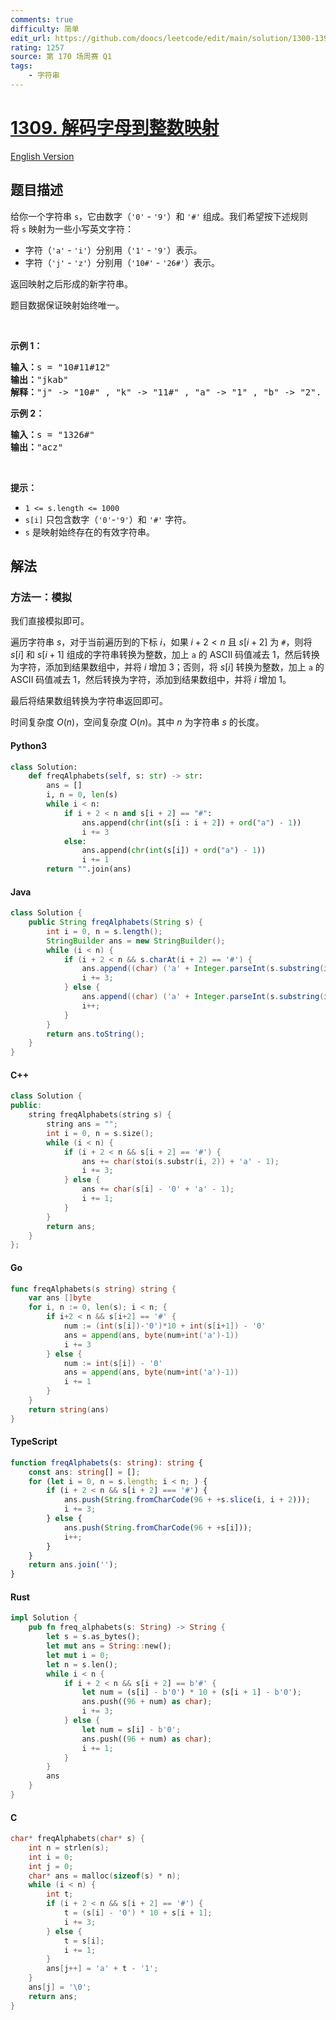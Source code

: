 ```yaml
---
comments: true
difficulty: 简单
edit_url: https://github.com/doocs/leetcode/edit/main/solution/1300-1399/1309.Decrypt%20String%20from%20Alphabet%20to%20Integer%20Mapping/README.md
rating: 1257
source: 第 170 场周赛 Q1
tags:
    - 字符串
---
```


<!-- problem:start -->

# [1309. 解码字母到整数映射](https://leetcode.cn/problems/decrypt-string-from-alphabet-to-integer-mapping)

[English Version](/solution/1300-1399/1309.Decrypt%20String%20from%20Alphabet%20to%20Integer%20Mapping/README_EN.md)

## 题目描述

<!-- description:start -->

<p>给你一个字符串&nbsp;<code>s</code>，它由数字（<code>'0'</code> - <code>'9'</code>）和&nbsp;<code>'#'</code>&nbsp;组成。我们希望按下述规则将&nbsp;<code>s</code>&nbsp;映射为一些小写英文字符：</p>

<ul>
	<li>字符（<code>'a'</code> - <code>'i'</code>）分别用（<code>'1'</code> -&nbsp;<code>'9'</code>）表示。</li>
	<li>字符（<code>'j'</code> - <code>'z'</code>）分别用（<code>'10#'</code>&nbsp;-&nbsp;<code>'26#'</code>）表示。&nbsp;</li>
</ul>

<p>返回映射之后形成的新字符串。</p>

<p>题目数据保证映射始终唯一。</p>

<p>&nbsp;</p>

<p><strong>示例 1：</strong></p>

<pre>
<strong>输入：</strong>s = "10#11#12"
<strong>输出：</strong>"jkab"
<strong>解释：</strong>"j" -&gt; "10#" , "k" -&gt; "11#" , "a" -&gt; "1" , "b" -&gt; "2".
</pre>

<p><strong>示例 2：</strong></p>

<pre>
<strong>输入：</strong>s = "1326#"
<strong>输出：</strong>"acz"
</pre>

<p>&nbsp;</p>

<p><strong>提示：</strong></p>

<ul>
	<li><code>1 &lt;= s.length &lt;= 1000</code></li>
	<li><code>s[i]</code> 只包含数字（<code>'0'</code>-<code>'9'</code>）和&nbsp;<code>'#'</code>&nbsp;字符。</li>
	<li><code>s</code>&nbsp;是映射始终存在的有效字符串。</li>
</ul>

<!-- description:end -->

## 解法

<!-- solution:start -->

### 方法一：模拟

我们直接模拟即可。

遍历字符串 $s$，对于当前遍历到的下标 $i$，如果 $i + 2 < n$ 且 $s[i + 2]$ 为 `#`，则将 $s[i]$ 和 $s[i + 1]$ 组成的字符串转换为整数，加上 `a` 的 ASCII 码值减去 1，然后转换为字符，添加到结果数组中，并将 $i$ 增加 3；否则，将 $s[i]$ 转换为整数，加上 `a` 的 ASCII 码值减去 1，然后转换为字符，添加到结果数组中，并将 $i$ 增加 1。

最后将结果数组转换为字符串返回即可。

时间复杂度 $O(n)$，空间复杂度 $O(n)$。其中 $n$ 为字符串 $s$ 的长度。

<!-- tabs:start -->

#### Python3

```python
class Solution:
    def freqAlphabets(self, s: str) -> str:
        ans = []
        i, n = 0, len(s)
        while i < n:
            if i + 2 < n and s[i + 2] == "#":
                ans.append(chr(int(s[i : i + 2]) + ord("a") - 1))
                i += 3
            else:
                ans.append(chr(int(s[i]) + ord("a") - 1))
                i += 1
        return "".join(ans)
```

#### Java

```java
class Solution {
    public String freqAlphabets(String s) {
        int i = 0, n = s.length();
        StringBuilder ans = new StringBuilder();
        while (i < n) {
            if (i + 2 < n && s.charAt(i + 2) == '#') {
                ans.append((char) ('a' + Integer.parseInt(s.substring(i, i + 2)) - 1));
                i += 3;
            } else {
                ans.append((char) ('a' + Integer.parseInt(s.substring(i, i + 1)) - 1));
                i++;
            }
        }
        return ans.toString();
    }
}
```

#### C++

```cpp
class Solution {
public:
    string freqAlphabets(string s) {
        string ans = "";
        int i = 0, n = s.size();
        while (i < n) {
            if (i + 2 < n && s[i + 2] == '#') {
                ans += char(stoi(s.substr(i, 2)) + 'a' - 1);
                i += 3;
            } else {
                ans += char(s[i] - '0' + 'a' - 1);
                i += 1;
            }
        }
        return ans;
    }
};
```

#### Go

```go
func freqAlphabets(s string) string {
	var ans []byte
	for i, n := 0, len(s); i < n; {
		if i+2 < n && s[i+2] == '#' {
			num := (int(s[i])-'0')*10 + int(s[i+1]) - '0'
			ans = append(ans, byte(num+int('a')-1))
			i += 3
		} else {
			num := int(s[i]) - '0'
			ans = append(ans, byte(num+int('a')-1))
			i += 1
		}
	}
	return string(ans)
}
```

#### TypeScript

```ts
function freqAlphabets(s: string): string {
    const ans: string[] = [];
    for (let i = 0, n = s.length; i < n; ) {
        if (i + 2 < n && s[i + 2] === '#') {
            ans.push(String.fromCharCode(96 + +s.slice(i, i + 2)));
            i += 3;
        } else {
            ans.push(String.fromCharCode(96 + +s[i]));
            i++;
        }
    }
    return ans.join('');
}
```

#### Rust

```rust
impl Solution {
    pub fn freq_alphabets(s: String) -> String {
        let s = s.as_bytes();
        let mut ans = String::new();
        let mut i = 0;
        let n = s.len();
        while i < n {
            if i + 2 < n && s[i + 2] == b'#' {
                let num = (s[i] - b'0') * 10 + (s[i + 1] - b'0');
                ans.push((96 + num) as char);
                i += 3;
            } else {
                let num = s[i] - b'0';
                ans.push((96 + num) as char);
                i += 1;
            }
        }
        ans
    }
}
```

#### C

```c
char* freqAlphabets(char* s) {
    int n = strlen(s);
    int i = 0;
    int j = 0;
    char* ans = malloc(sizeof(s) * n);
    while (i < n) {
        int t;
        if (i + 2 < n && s[i + 2] == '#') {
            t = (s[i] - '0') * 10 + s[i + 1];
            i += 3;
        } else {
            t = s[i];
            i += 1;
        }
        ans[j++] = 'a' + t - '1';
    }
    ans[j] = '\0';
    return ans;
}
```

<!-- tabs:end -->

<!-- solution:end -->

<!-- problem:end -->

